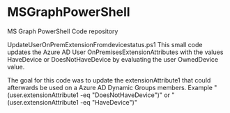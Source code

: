 # MSGraphPowerShell
MS Graph PowerShell Code repository

UpdateUserOnPremExtensionFromdevicestatus.ps1
This small code updates the Azure AD User OnPremisesExtensionAttributes with the values HaveDevice or DoesNotHaveDevice by evaluating the user OwnedDevice value.

The goal for this code was to update the extensionAttribute1 that could afterwards be used on a Azure AD Dynamic Groups members.
Example "(user.extensionAttribute1 -eq "DoesNotHaveDevice")" or "(user.extensionAttribute1 -eq "HaveDevice")"
